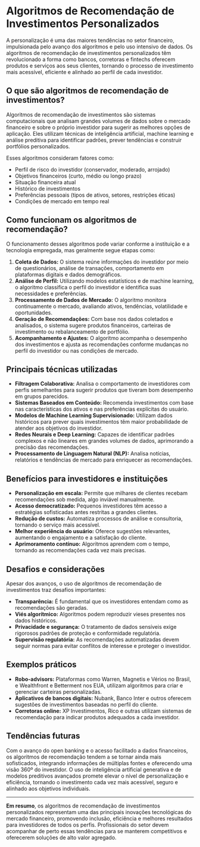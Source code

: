 # Algoritmos de Recomendação de Investimentos Personalizados

A personalização é uma das maiores tendências no setor financeiro, impulsionada pelo avanço dos algoritmos e pelo uso intensivo de dados. Os algoritmos de recomendação de investimentos personalizados têm revolucionado a forma como bancos, corretoras e fintechs oferecem produtos e serviços aos seus clientes, tornando o processo de investimento mais acessível, eficiente e alinhado ao perfil de cada investidor.

## O que são algoritmos de recomendação de investimentos?

Algoritmos de recomendação de investimentos são sistemas computacionais que analisam grandes volumes de dados sobre o mercado financeiro e sobre o próprio investidor para sugerir as melhores opções de aplicação. Eles utilizam técnicas de inteligência artificial, machine learning e análise preditiva para identificar padrões, prever tendências e construir portfólios personalizados.

Esses algoritmos consideram fatores como:

- Perfil de risco do investidor (conservador, moderado, arrojado)
- Objetivos financeiros (curto, médio ou longo prazo)
- Situação financeira atual
- Histórico de investimentos
- Preferências pessoais (tipos de ativos, setores, restrições éticas)
- Condições de mercado em tempo real

## Como funcionam os algoritmos de recomendação?

O funcionamento desses algoritmos pode variar conforme a instituição e a tecnologia empregada, mas geralmente segue etapas como:

1. **Coleta de Dados:** O sistema reúne informações do investidor por meio de questionários, análise de transações, comportamento em plataformas digitais e dados demográficos.
2. **Análise de Perfil:** Utilizando modelos estatísticos e de machine learning, o algoritmo classifica o perfil do investidor e identifica suas necessidades e preferências.
3. **Processamento de Dados de Mercado:** O algoritmo monitora continuamente o mercado, avaliando ativos, tendências, volatilidade e oportunidades.
4. **Geração de Recomendações:** Com base nos dados coletados e analisados, o sistema sugere produtos financeiros, carteiras de investimento ou rebalanceamento de portfólio.
5. **Acompanhamento e Ajustes:** O algoritmo acompanha o desempenho dos investimentos e ajusta as recomendações conforme mudanças no perfil do investidor ou nas condições de mercado.

## Principais técnicas utilizadas

- **Filtragem Colaborativa:** Analisa o comportamento de investidores com perfis semelhantes para sugerir produtos que tiveram bom desempenho em grupos parecidos.
- **Sistemas Baseados em Conteúdo:** Recomenda investimentos com base nas características dos ativos e nas preferências explícitas do usuário.
- **Modelos de Machine Learning Supervisionado:** Utilizam dados históricos para prever quais investimentos têm maior probabilidade de atender aos objetivos do investidor.
- **Redes Neurais e Deep Learning:** Capazes de identificar padrões complexos e não lineares em grandes volumes de dados, aprimorando a precisão das recomendações.
- **Processamento de Linguagem Natural (NLP):** Analisa notícias, relatórios e tendências de mercado para enriquecer as recomendações.

## Benefícios para investidores e instituições

- **Personalização em escala:** Permite que milhares de clientes recebam recomendações sob medida, algo inviável manualmente.
- **Acesso democratizado:** Pequenos investidores têm acesso a estratégias sofisticadas antes restritas a grandes clientes.
- **Redução de custos:** Automatiza processos de análise e consultoria, tornando o serviço mais acessível.
- **Melhor experiência do usuário:** Oferece sugestões relevantes, aumentando o engajamento e a satisfação do cliente.
- **Aprimoramento contínuo:** Algoritmos aprendem com o tempo, tornando as recomendações cada vez mais precisas.

## Desafios e considerações

Apesar dos avanços, o uso de algoritmos de recomendação de investimentos traz desafios importantes:

- **Transparência:** É fundamental que os investidores entendam como as recomendações são geradas.
- **Viés algorítmico:** Algoritmos podem reproduzir vieses presentes nos dados históricos.
- **Privacidade e segurança:** O tratamento de dados sensíveis exige rigorosos padrões de proteção e conformidade regulatória.
- **Supervisão regulatória:** As recomendações automatizadas devem seguir normas para evitar conflitos de interesse e proteger o investidor.

## Exemplos práticos

- **Robo-advisors:** Plataformas como Warren, Magnetis e Vérios no Brasil, e Wealthfront e Betterment nos EUA, utilizam algoritmos para criar e gerenciar carteiras personalizadas.
- **Aplicativos de bancos digitais:** Nubank, Banco Inter e outros oferecem sugestões de investimentos baseadas no perfil do cliente.
- **Corretoras online:** XP Investimentos, Rico e outras utilizam sistemas de recomendação para indicar produtos adequados a cada investidor.

## Tendências futuras

Com o avanço do open banking e o acesso facilitado a dados financeiros, os algoritmos de recomendação tendem a se tornar ainda mais sofisticados, integrando informações de múltiplas fontes e oferecendo uma visão 360º do investidor. O uso de inteligência artificial generativa e de modelos preditivos avançados promete elevar o nível de personalização e eficiência, tornando o investimento cada vez mais acessível, seguro e alinhado aos objetivos individuais.

---

**Em resumo**, os algoritmos de recomendação de investimentos personalizados representam uma das principais inovações tecnológicas do mercado financeiro, promovendo inclusão, eficiência e melhores resultados para investidores de todos os perfis. Profissionais do setor devem acompanhar de perto essas tendências para se manterem competitivos e oferecerem soluções de alto valor agregado.